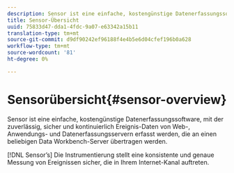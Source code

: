 ```yaml
---
description: Sensor ist eine einfache, kostengünstige Datenerfassungssoftware, mit der zuverlässig, sicher und kontinuierlich Ereignis-Daten von Web-, Anwendungs- und Datenerfassungsservern erfasst werden, die an einen beliebigen Data Workbench-Server übertragen werden.
title: Sensor-Übersicht
uuid: 75833d47-dda1-4fdc-9a07-e63342a15b11
translation-type: tm+mt
source-git-commit: d9df90242ef96188f4e4b5e6d04cfef196b0a628
workflow-type: tm+mt
source-wordcount: '81'
ht-degree: 0%

---
```



# Sensorübersicht{#sensor-overview}

Sensor ist eine einfache, kostengünstige Datenerfassungssoftware, mit der zuverlässig, sicher und kontinuierlich Ereignis-Daten von Web-, Anwendungs- und Datenerfassungsservern erfasst werden, die an einen beliebigen Data Workbench-Server übertragen werden.

[!DNL Sensor’s] Die Instrumentierung stellt eine konsistente und genaue Messung von Ereignissen sicher, die in Ihrem Internet-Kanal auftreten.
